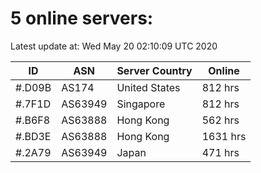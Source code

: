 # 5 online servers:

Latest update at: Wed May 20 02:10:09 UTC 2020

| ID | ASN | Server Country | Online |
| -- | --- | -------------- | ------ |
| #.D09B | AS174 | United States | 812 hrs |
| #.7F1D | AS63949 | Singapore | 812 hrs |
| #.B6F8 | AS63888 | Hong Kong | 562 hrs |
| #.BD3E | AS63888 | Hong Kong | 1631 hrs |
| #.2A79 | AS63949 | Japan | 471 hrs |

